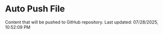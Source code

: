 # Auto Push File

Content that will be pushed to GitHub repository.
Last updated: 07/28/2025, 10:52:09 PM